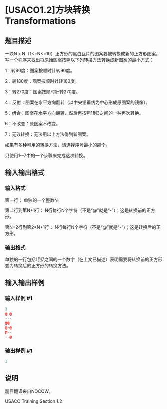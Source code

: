 # [USACO1.2]方块转换 Transformations

## 题目描述

一块N x N（1<=N<=10）正方形的黑白瓦片的图案要被转换成新的正方形图案。写一个程序来找出将原始图案按照以下列转换方法转换成新图案的最小方式：

1：转90度：图案按顺时针转90度。

2：转180度：图案按顺时针转180度。

3：转270度：图案按顺时针转270度。

4：反射：图案在水平方向翻转（以中央铅垂线为中心形成原图案的镜像）。

5：组合：图案在水平方向翻转，然后再按照1到3之间的一种再次转换。

6：不改变：原图案不改变。

7：无效转换：无法用以上方法得到新图案。

如果有多种可用的转换方法，请选择序号最小的那个。

只使用1--7中的一个步骤来完成这次转换。

## 输入输出格式

### 输入格式

第一行： 单独的一个整数N。

第二行到第N+1行： N行每行N个字符（不是“@”就是“-”）；这是转换前的正方形。

第N+2行到第2\*N+1行： N行每行N个字符（不是“@”就是“-”）；这是转换后的正方形。

### 输出格式

单独的一行包括1到7之间的一个数字（在上文已描述）表明需要将转换前的正方形变为转换后的正方形的转换方法。

## 输入输出样例

### 输入样例 #1

```cpp
3
@-@
---
@@-
@-@
@--
--@

```
### 输出样例 #1

```cpp
1

```
## 说明

题目翻译来自NOCOW。

USACO Training Section 1.2


